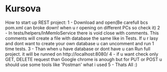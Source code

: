 # Kursova

How to start up REST project:
1 - Download and open(Be carefull bcs pom.xml can broke down! when u r opening on different PCs so check it)
2 - In tests/helpers/InMemIoService there is void close with comments. This comments will create a file with database the same like in Tests. If u r lasy and dont want to create your own database u can uncomment and run 1 time tests.
3 - Than when u have database or dont have u can Run full project. it will be runned on http://localhost:8080/ 
4 - if u want check only GET, DELETE request than Google chrome is anough but for PUT or POST u should use some tools like 'Postman' what i used
5 - Thats All :)
